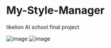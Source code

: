 # My-Style-Manager
likelion AI school final project

![image](https://user-images.githubusercontent.com/105341847/200153002-884cc21d-8051-4b67-999d-6024670fe50a.png)
![image](https://user-images.githubusercontent.com/105341847/200153043-d8951956-b47c-4499-aa0e-cf5abf34dcfa.png)
